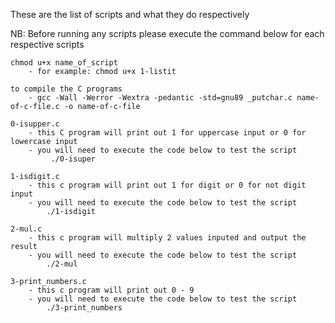These are the list of scripts and what they do respectively

NB: Before running any scripts please execute the command below for each respective scripts
	
	chmod u+x name_of_script
	   	- for example: chmod u+x 1-listit
		
	to compile the C programs 
		- gcc -Wall -Werror -Wextra -pedantic -std=gnu89 _putchar.c name-of-c-file.c -o name-of-c-file
	
	0-isupper.c
		- this C program will print out 1 for uppercase input or 0 for lowercase input
		- you will need to execute the code below to test the script
			 ./0-isuper

	1-isdigit.c
		- this c program will print out 1 for digit or 0 for not digit input
		- you will need to execute the code below to test the script
			./1-isdigit

	2-mul.c
		- this c program will multiply 2 values inputed and output the result
		- you will need to execute the code below to test the script
			./2-mul

	3-print_numbers.c
		- this c program will print out 0 - 9
		- you will need to execute the code below to test the script
			./3-print_numbers

